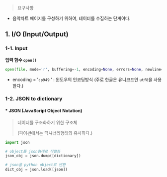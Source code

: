 > 요구사항

- 음악차트 페이지를 구성하기 위하여, 테이터를 수집하는 단계이다.



## 1. I/O (Input/Output)

### 1-1. Input

**입력 함수 `open()`**

```python
open(file, mode='r', buffering=-1, encoding=None, errors=None, newline=None, closefd=True, opener=None)
```

* encoding = '`cp949` ' : 윈도우의 인코딩방식 (주로 한글은 유니코드인 `utf8`을 사용한다.)



### 1-2. JSON to dictionary

#### * JSON (JavaScript Object Notation)

> 데이터를 구조화하기 위한 구조체 
>
> (파이썬에서는 딕셔너리형태와 유사하다.)

```python
import json

# object를 json형태로 직렬화
json_obj = json.dump([dictionary])

# json을 python object로 변환
dict_obj = json.load([json])

```

